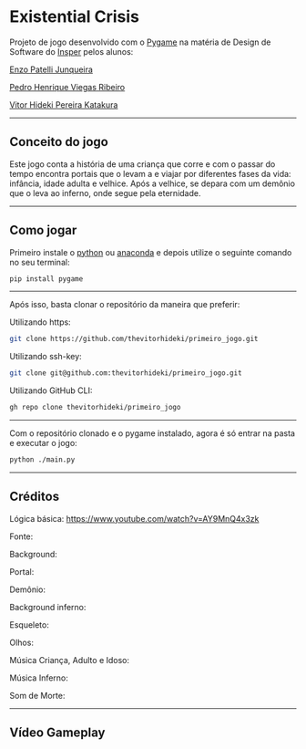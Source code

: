 # Existential Crisis

Projeto de jogo desenvolvido com o [Pygame][pygame] na matéria de Design de Software do [Insper][insper] pelos alunos:

[Enzo Patelli Junqueira][enzo]

[Pedro Henrique Viegas Ribeiro][pedro]

[Vitor Hideki Pereira Katakura][vitor]

---

## Conceito do jogo

Este jogo conta a história de uma criança que corre e com o passar do tempo encontra portais que o levam a e viajar por diferentes fases da vida: infância, idade adulta e velhice. Após a velhice, se depara com um demônio que o leva ao inferno, onde segue pela eternidade.

---

## Como jogar

Primeiro instale o [python][python_website] ou [anaconda][anaconda_website] e depois utilize o seguinte comando no seu terminal:

```bash
pip install pygame
```

---

Após isso, basta clonar o repositório da maneira que preferir:

Utilizando https:

```bash
git clone https://github.com/thevitorhideki/primeiro_jogo.git
```

Utilizando ssh-key:

```bash
git clone git@github.com:thevitorhideki/primeiro_jogo.git
```

Utilizando GitHub CLI:

```bash
gh repo clone thevitorhideki/primeiro_jogo
```

---

Com o repositório clonado e o pygame instalado, agora é só entrar na pasta e executar o jogo:

```bash
python ./main.py
```

[insper]: https://www.insper.edu.br/
[python_website]: https://www.python.org/downloads/
[anaconda_website]: https://www.anaconda.com/
[pygame]: https://www.pygame.org/news
[enzo]: https://github.com/enzojunq
[pedro]: https://github.com/Phvr06
[vitor]: https://github.com/thevitorhideki

---
## Créditos
Lógica básica: https://www.youtube.com/watch?v=AY9MnQ4x3zk

Fonte: 

Background:

Portal:

Demônio: 

Background inferno:

Esqueleto:

Olhos:

Música Criança, Adulto e Idoso:

Música Inferno:

Som de Morte:

---
## Vídeo Gameplay

